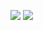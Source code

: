 <p>
  <img src="https://github-readme-stats.vercel.app/api?username=securenai&count_private=true&show_icons=true&theme=tokyonight">
  <img src="https://github-readme-stats.vercel.app/api/top-langs/?username=securenai&layout=compact&theme=tokyonight">
</p>

<!--
**securenai/securenai** is a ✨ _special_ ✨ repository because its `README.md` (this file) appears on your GitHub profile.

Here are some ideas to get you started:

- 🔭 I’m currently working on ...
- 🌱 I’m currently learning ...
- 👯 I’m looking to collaborate on ...
- 🤔 I’m looking for help with ...
- 💬 Ask me about ...
- 📫 How to reach me: ...
- 😄 Pronouns: ...
- ⚡ Fun fact: ...
-->
